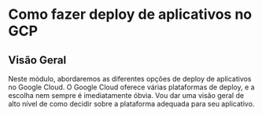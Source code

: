 # Como fazer deploy de aplicativos no GCP

## Visão Geral

Neste módulo, abordaremos as diferentes opções de deploy de aplicativos no Google Cloud. O Google Cloud oferece várias plataformas de deploy, e a escolha nem sempre é imediatamente óbvia. Vou dar uma visão geral de alto nível de como decidir sobre a plataforma adequada para seu aplicativo.
